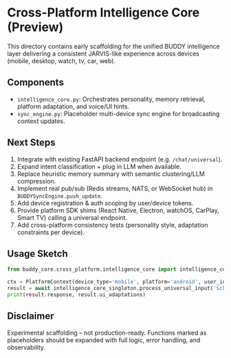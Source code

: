 # Cross-Platform Intelligence Core (Preview)

This directory contains early scaffolding for the unified BUDDY intelligence layer delivering a consistent JARVIS-like experience across devices (mobile, desktop, watch, tv, car, web).

## Components

- `intelligence_core.py`: Orchestrates personality, memory retrieval, platform adaptation, and voice/UI hints.
- `sync_engine.py`: Placeholder multi-device sync engine for broadcasting context updates.

## Next Steps

1. Integrate with existing FastAPI backend endpoint (e.g. `/chat/universal`).
2. Expand intent classification + plug in LLM when available.
3. Replace heuristic memory summary with semantic clustering/LLM compression.
4. Implement real pub/sub (Redis streams, NATS, or WebSocket hub) in `BUDDYSyncEngine.push_update`.
5. Add device registration & auth scoping by user/device tokens.
6. Provide platform SDK shims (React Native, Electron, watchOS, CarPlay, Smart TV) calling a universal endpoint.
7. Add cross-platform consistency tests (personality style, adaptation constraints per device).

## Usage Sketch

```python
from buddy_core.cross_platform.intelligence_core import intelligence_core_singleton, PlatformContext

ctx = PlatformContext(device_type='mobile', platform='android', user_id='user123', capabilities={'has_voice': True})
result = await intelligence_core_singleton.process_universal_input('Schedule a meeting tomorrow at 3pm', ctx)
print(result.response, result.ui_adaptations)
```

## Disclaimer
Experimental scaffolding – not production-ready. Functions marked as placeholders should be expanded with full logic, error handling, and observability.
